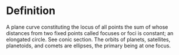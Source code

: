 # Definition

A plane curve constituting the locus of all points the sum of whose
distances from two fixed points called focuses or foci is constant; an
elongated circle. See conic section. The orbits of planets, satellites,
planetoids, and comets are ellipses, the primary being at one focus.
